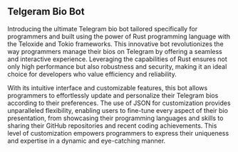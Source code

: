 ## Telgeram Bio Bot


Introducing the ultimate Telegram bio bot tailored specifically for programmers and built using the power of Rust programming language with the Teloxide and Tokio frameworks. This innovative bot revolutionizes the way programmers manage their bios on Telegram by offering a seamless and interactive experience. Leveraging the capabilities of Rust ensures not only high performance but also robustness and security, making it an ideal choice for developers who value efficiency and reliability.

With its intuitive interface and customizable features, this bot allows programmers to effortlessly update and personalize their Telegram bios according to their preferences. The use of JSON for customization provides unparalleled flexibility, enabling users to fine-tune every aspect of their bio presentation, from showcasing their programming languages and skills to sharing their GitHub repositories and recent coding achievements. This level of customization empowers programmers to express their uniqueness and expertise in a dynamic and eye-catching manner.

